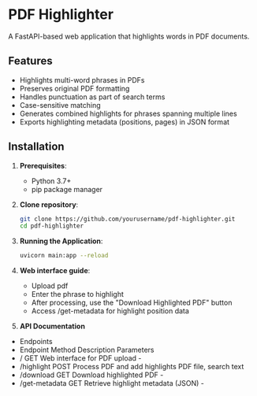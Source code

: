 # PDF Highlighter

A FastAPI-based web application that highlights words in PDF documents.

## Features
- Highlights multi-word phrases in PDFs
- Preserves original PDF formatting
- Handles punctuation as part of search terms
- Case-sensitive matching
- Generates combined highlights for phrases spanning multiple lines
- Exports highlighting metadata (positions, pages) in JSON format

## Installation

1. **Prerequisites**:
   - Python 3.7+
   - pip package manager

2. **Clone repository**:
   ```bash
   git clone https://github.com/yourusername/pdf-highlighter.git
   cd pdf-highlighter
3. **Running the Application**:
   ```bash
   uvicorn main:app --reload
4. **Web interface guide**:
   - Upload pdf
   - Enter the phrase to highlight
   - After processing, use the "Download Highlighted PDF" button
   - Access /get-metadata for highlight position data
5. **API Documentation**

  - Endpoints
  - Endpoint	             Method	        Description	Parameters
  - /	                   GET	           Web interface for PDF upload	-
  - /highlight            POST	           Process PDF and add highlights	PDF file, search text
  - /download	          GET	           Download highlighted PDF	-
  - /get-metadata	       GET	           Retrieve highlight metadata (JSON)	-

